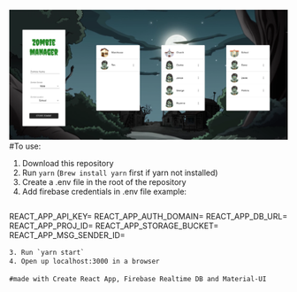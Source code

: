 ![Dashboard Image](./public/assets/dashboard.png)
#To use:

1. Download this repository
2. Run `yarn` (`Brew install yarn` first if yarn not installed)
3. Create a .env file in the root of the repository
4. Add firebase credentials in .env file
example:
      ```
REACT_APP_API_KEY=<apiKey>
REACT_APP_AUTH_DOMAIN=<domain>
REACT_APP_DB_URL=<databaseUrl>
REACT_APP_PROJ_ID=<projectName>
REACT_APP_STORAGE_BUCKET=<storageBucket>
REACT_APP_MSG_SENDER_ID=<id>
```
3. Run `yarn start`
4. Open up localhost:3000 in a browser

#made with Create React App, Firebase Realtime DB and Material-UI
